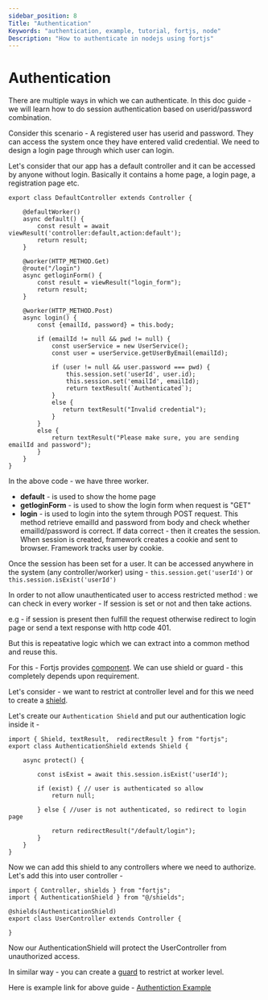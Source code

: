 ```yaml
---
sidebar_position: 8
Title: "Authentication"
Keywords: "authentication, example, tutorial, fortjs, node"
Description: "How to authenticate in nodejs using fortjs"
---
```

 
# Authentication

There are multiple ways in which we can authenticate. In this doc guide - we will learn how to do session authentication based on userid/password combination.

Consider this scenario - A registered user has userid and password. They can access the system once they have entered valid credential. We need to design a login page through which user can login.

Let's consider that our app has a default controller and it can be accessed by anyone without login. Basically it contains a home page, a login page, a registration page etc.

```
export class DefaultController extends Controller {

    @defaultWorker()
    async default() {
        const result = await viewResult('controller:default,action:default');
        return result;
    }

    @worker(HTTP_METHOD.Get)
    @route("/login")
    async getloginForm() {
        const result = viewResult("login_form");
        return result;
    } 

    @worker(HTTP_METHOD.Post)
    async login() {
        const {emailId, password} = this.body;

        if (emailId != null && pwd != null) {
            const userService = new UserService();
            const user = userService.getUserByEmail(emailId);

            if (user != null && user.password === pwd) {
                this.session.set('userId', user.id);
                this.session.set('emailId', emailId);
                return textResult(`Authenticated`);
            }
            else {
               return textResult("Invalid credential");
            }
        }
        else {
            return textResult("Please make sure, you are sending emailId and password");
        }
    }
}
```

In the above code - we have three worker.

* **default** - is used to show the home page
* **getloginForm** - is used to show the login form when request is "GET"
* **login** - is  used to login into the sytem through POST request. This method retrieve emailId and password from body and check whether emailId/password is correct. If data correct - then it creates the session. When session is created, framework creates a cookie and sent to browser. Framework tracks user by cookie. 

Once the session has been set for a user. It can be accessed anywhere in the system (any controller/worker) using - `this.session.get('userId')`  or `this.session.isExist('userId')`

In order to not allow unauthenticated user to access restricted method : we can check in every worker - If session is set or not and then take actions.

e.g - if session is present then fulfill the request otherwise redirect to login page or send a text response with http code 401.

But this is repeatative logic which we can extract into a common method and reuse this.

For this - Fortjs provides [component](/docs/components/components.md). We can use shield or guard - this completely depends upon requirement.

Let's consider - we want to restrict at controller level and for this we need to create a [shield](/docs/components/shield.md). 

Let's create our `Authentication Shield` and put our authentication logic inside it - 

```
import { Shield, textResult,  redirectResult } from "fortjs";
export class AuthenticationShield extends Shield {

    async protect() {
        
        const isExist = await this.session.isExist('userId');

        if (exist) { // user is authenticated so allow
            return null;

        } else { //user is not authenticated, so redirect to login page

            return redirectResult("/default/login");
        }
    }
}
```

Now we can add this shield to any controllers where we need to authorize. Let's add this into user controller - 

```
import { Controller, shields } from "fortjs";
import { AuthenticationShield } from "@/shields";

@shields(AuthenticationShield) 
export class UserController extends Controller {

}
```

Now our AuthenticationShield will protect the UserController from unauthorized access.

In similar way - you can create a [guard](/docs/components/guard.md) to restrict at worker level.

Here is example link for above guide - [Authentiction Example](https://github.com/ujjwalguptaofficial/fortjs/tree/master/example/authentication)



